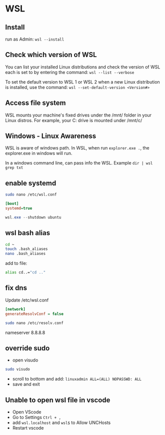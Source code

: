 # WSL

## Install
run as Admin: `wsl --install`

## Check which version of WSL 
You can list your installed Linux distributions and check the version of WSL each is set to by entering the command: `wsl --list --verbose`

To set the default version to WSL 1 or WSL 2 when a new Linux distribution is installed, use the command: `wsl --set-default-version <Version#>`

## Access file system
WSL mounts your machine's fixed drives under the /mnt/<drive> folder in your Linux distros. For example, your C: drive is mounted under /mnt/c/

## Windows - Linux Awareness
WSL is aware of windows path. In WSL, when run `explorer.exe .`, the explorer.exe in windows will run.

In a windows command line, can pass info the WSL. Example `dir | wsl grep txt`

## enable systemd
```sh
sudo nano /etc/wsl.conf
```

```ini
[boot]
systemd=true
```

```powershell
wsl.exe --shutdown ubuntu
```

## wsl bash alias
```sh
cd ~
touch .bash_aliases
nano .bash_aliases
```
add to file:
```sh
alias cd..="cd .."
```

## fix dns
Update /etc/wsl.conf
```ini
[network]
generateResolvConf = false
```

```sh
sudo nano /etc/resolv.conf
```
nameserver 8.8.8.8

## override sudo
- open visudo
```sh
sudo visudo
```
- scroll to bottom and add: `linuxadmin ALL=(ALL) NOPASSWD: ALL`
- save and exit

## Unable to open wsl file in vscode
- Open VScode
- Go to Settings `Ctrl + ,`
- add `wsl.localhost` and `wsl$` to Allow UNCHosts
- Restart vscode

